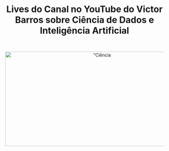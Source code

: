 <h1 align="center"> Lives do Canal no YouTube do Victor Barros sobre Ciência de Dados e Inteligência Artificial </h1> <br>
<p align="center">
  <a href="https://github.com/ovictorbarros/lives-ovictorbarros">
    <img alt=“Ciência de Dados title=“Ciência de Dados src="https://insightlab.ufc.br/wp-content/uploads/2020/06/canais-jpeg.jpg" width="600" height="300">
  </a>
</p>
